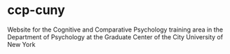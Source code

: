 # ccp-cuny
Website for the Cognitive and Comparative Psychology training area in the Department of Psychology at the Graduate Center of the City University of New York
